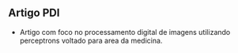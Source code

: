 ## Artigo PDI

* Artigo com foco no processamento digital de imagens utilizando perceptrons voltado para area da medicina.
